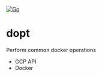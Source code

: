[![Go](https://github.com/cwxstat/dopt/actions/workflows/go.yml/badge.svg?branch=main)](https://github.com/cwxstat/dopt/actions/workflows/go.yml)
# dopt

Perform common docker operations

* GCP API
* Docker